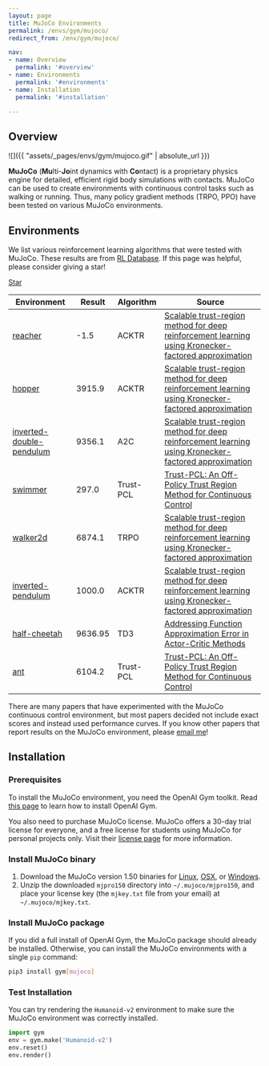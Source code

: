 ```yaml
---
layout: page
title: MuJoCo Environments
permalink: /envs/gym/mujoco/
redirect_from: /env/gym/mujoco/

nav:
- name: Overview
  permalink: '#overview'
- name: Environments
  permalink: '#environments'
- name: Installation
  permalink: '#installation'

---
```


## Overview

![]({{ "assets/_pages/envs/gym/mujoco.gif" | absolute_url }})

**MuJoCo** (**Mu**lti-**Jo**int dynamics with **Co**ntact) is a proprietary physics engine for detailed, efficient rigid body simulations with contacts. MuJoCo can be used to create environments with continuous control tasks such as walking or running. Thus, many policy gradient methods (TRPO, PPO) have been tested on various MuJoCo environments.



## Environments

We list various reinforcement learning algorithms that were tested with MuJoCo. These results are from [RL Database](https://github.com/seungjaeryanlee/rldb). If this page was helpful, please consider giving a star!

<!-- Place this tag where you want the button to render. -->
<a class="github-button" href="https://github.com/seungjaeryanlee/rldb" data-icon="octicon-star" data-size="large" data-show-count="true" aria-label="Star seungjaeryanlee/rldb on GitHub">Star</a>
<!-- Place this tag in your head or just before your close body tag. -->
<script async defer src="https://buttons.github.io/buttons.js"></script>

| Environment | Result | Algorithm | Source |
|-------------|--------|-----------|--------|
| [reacher](/envs/gym/mujoco/reacher) | -1.5 | ACKTR | [Scalable trust-region method for deep reinforcement learning using Kronecker-factored approximation](https://arxiv.org/abs/1708.05144) |
| [hopper](/envs/gym/mujoco/hopper) | 3915.9 | ACKTR | [Scalable trust-region method for deep reinforcement learning using Kronecker-factored approximation](https://arxiv.org/abs/1708.05144) |
| [inverted-double-pendulum](/envs/gym/mujoco/inverted-double-pendulum) | 9356.1 | A2C | [Scalable trust-region method for deep reinforcement learning using Kronecker-factored approximation](https://arxiv.org/abs/1708.05144) |
| [swimmer](/envs/gym/mujoco/swimmer) | 297.0 | Trust-PCL | [Trust-PCL: An Off-Policy Trust Region Method for Continuous Control](https://arxiv.org/abs/1707.01891) |
| [walker2d](/envs/gym/mujoco/walker2d) | 6874.1 | TRPO | [Scalable trust-region method for deep reinforcement learning using Kronecker-factored approximation](https://arxiv.org/abs/1708.05144) |
| [inverted-pendulum](/envs/gym/mujoco/inverted-pendulum) | 1000.0 | ACKTR | [Scalable trust-region method for deep reinforcement learning using Kronecker-factored approximation](https://arxiv.org/abs/1708.05144) |
| [half-cheetah](/envs/gym/mujoco/half-cheetah) | 9636.95 | TD3 | [Addressing Function Approximation Error in Actor-Critic Methods](https://arxiv.org/abs/1802.09477) |
| [ant](/envs/gym/mujoco/ant) | 6104.2 | Trust-PCL | [Trust-PCL: An Off-Policy Trust Region Method for Continuous Control](https://arxiv.org/abs/1707.01891) |


There are many papers that have experimented with the MuJoCo continuous control environment, but most papers decided not include exact scores and instead used performance curves. If you know other papers that report results on the MuJoCo environment, please [email me](mailto:seungjaeryanlee@gmail.com)!

## Installation

### Prerequisites

To install the MuJoCo environment, you need the OpenAI Gym toolkit. Read [this page](/envs/gym) to learn how to install OpenAI Gym.

You also need to purchase MuJoCo license. MuJoCo offers a 30-day trial license for everyone, and a free license for students using MuJoCo for personal projects only. Visit their [license page](https://www.roboti.us/license.html) for more information.

### Install MuJoCo binary 

1. Download the MuJoCo version 1.50 binaries for [Linux](https://www.roboti.us/download/mjpro150_linux.zip), [OSX](https://www.roboti.us/download/mjpro150_osx.zip), or [Windows](https://www.roboti.us/download/mjpro150_win64.zip).
2. Unzip the downloaded `mjpro150` directory into `~/.mujoco/mjpro150`, and place your license key (the `mjkey.txt` file from your email) at `~/.mujoco/mjkey.txt`.

### Install MuJoCo package

If you did a full install of OpenAI Gym, the MuJoCo package should already be installed. Otherwise, you can install the MuJoCo environments with a single `pip` command:

```bash
pip3 install gym[mujoco]
```

### Test Installation

You can try rendering the `Humanoid-v2` environment to make sure the MuJoCo environment was correctly installed.

```python
import gym
env = gym.make('Humanoid-v2')
env.reset()
env.render()
```
